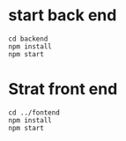 # start back end

```
cd backend
npm install
npm start
```

# Strat front end

```
cd ../fontend
npm install
npm start
```


